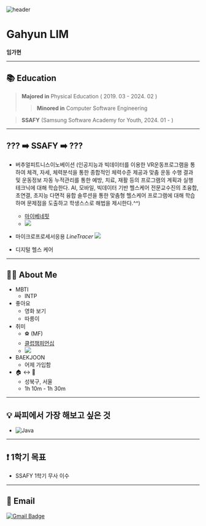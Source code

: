 ![header](https://capsule-render.vercel.app/api?type=waving&color=auto&height=200&section=header&text=꙳꒰•◡̎•꒱꙳&render&fontsize=20)

# Gahyun LIM
__임가현__
___

## 📚 Education 
>__Majored in__ Physical Education ( 2019. 03 - 2024. 02 )
>>__Minored in__ Computer Software Engineering

> __SSAFY__ (Samsung Software Academy for Youth, 2024. 01 - )
___


## ??? ➡️ SSAFY ➡️ ???
- 버추얼피트니스이노베이션 (인공지능과 빅데이터를 이용한 VR운동프로그램을 통하여 체격, 자세, 체력분석을 통한 종합적인 체력수준 제공과 맞춤 운동 수행 결과 및 운동정보 자동 누적관리를 통한 예방, 치료, 재활 등의 프로그램의 계획과 실행 테크닉에 대해 학습한다.
AI, 모바일, 빅데이터 기반 헬스케어 전문교수진의 초융합, 초연결, 초지능 다면적 융합 솔루션을 통한 맞춤형 헬스케어 프로그램에 대해 학습하며 문제점을 도출하고 학생스스로 해법을 제시한다.^^) 
  - [마이베네핏](https://www.mybenefit.co.kr/)
  - <a href="https://www.youtube.com/watch?v=p3PvP6Cfc5M"><img src="https://img.shields.io/badge/YouTube-FF0000?style=flat-square&logo=YouTube&logoColor=white"/></a>
  
- 마이크로프로세서응용 _LineTracer_  <a href="https://www.youtube.com/shorts/ZjqrfY6Kgn0"><img src="https://img.shields.io/badge/YouTube Shorts-FF0000?style=flat-square&logo=YouTubeShorts&logoColor=white"/></a>

- 디지털 헬스 케어
___


## 🧍‍♂️ About Me
- MBTI
  - INTP
- 좋아요
  - 영화 보기
  - 따릉이
- 취미
  - ⚽ (MF)
  - [클럽챔피언십](https://www.kusf.or.kr/club/club_post_view.html?seq=1074&page=8&e_code=3&p_code=2)
  - <a href="https://www.instagram.com/p/CQLw9uPlqan/?igsh=MTJscHVncDZsc3lhcw=="><img src="https://img.shields.io/badge/Instagram-E4405F?style=flat-square&logo=Instagram&logoColor=white"/></a>
- BAEKJOON
  - 어제 가입함 
- 🏠 ↔️ 🏢
  - 성북구, 서울
  - 1h 10m - 1h 30m
___

## 💡 싸피에서 가장 해보고 싶은 것
- ![Java](https://img.shields.io/badge/java-%23ED8B00.svg?style=for-the-badge&logo=openjdk&logoColor=white)
___

## ❗ 1학기 목표
-  SSAFY 1학기 무사 이수
___

## 📧 Email
[![Gmail Badge](https://img.shields.io/badge/Gmail-D14836?style=flat&logo=Gmail&logoColor=white)](mailto:p1ayer.one.potter@gmail.com)
